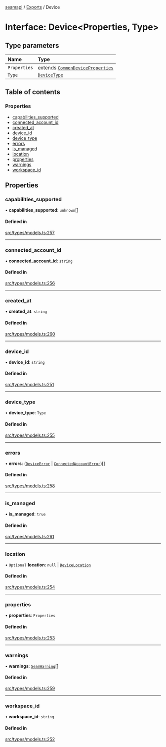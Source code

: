 [seamapi](../README.md) / [Exports](../modules.md) / Device

# Interface: Device<Properties, Type\>

## Type parameters

| Name | Type |
| :------ | :------ |
| `Properties` | extends [`CommonDeviceProperties`](../modules.md#commondeviceproperties) |
| `Type` | [`DeviceType`](../modules.md#devicetype) |

## Table of contents

### Properties

- [capabilities\_supported](Device.md#capabilities_supported)
- [connected\_account\_id](Device.md#connected_account_id)
- [created\_at](Device.md#created_at)
- [device\_id](Device.md#device_id)
- [device\_type](Device.md#device_type)
- [errors](Device.md#errors)
- [is\_managed](Device.md#is_managed)
- [location](Device.md#location)
- [properties](Device.md#properties)
- [warnings](Device.md#warnings)
- [workspace\_id](Device.md#workspace_id)

## Properties

### capabilities\_supported

• **capabilities\_supported**: `unknown`[]

#### Defined in

[src/types/models.ts:257](https://github.com/seamapi/javascript-legacy/blob/main/src/types/models.ts#L257)

___

### connected\_account\_id

• **connected\_account\_id**: `string`

#### Defined in

[src/types/models.ts:256](https://github.com/seamapi/javascript-legacy/blob/main/src/types/models.ts#L256)

___

### created\_at

• **created\_at**: `string`

#### Defined in

[src/types/models.ts:260](https://github.com/seamapi/javascript-legacy/blob/main/src/types/models.ts#L260)

___

### device\_id

• **device\_id**: `string`

#### Defined in

[src/types/models.ts:251](https://github.com/seamapi/javascript-legacy/blob/main/src/types/models.ts#L251)

___

### device\_type

• **device\_type**: `Type`

#### Defined in

[src/types/models.ts:255](https://github.com/seamapi/javascript-legacy/blob/main/src/types/models.ts#L255)

___

### errors

• **errors**: ([`DeviceError`](DeviceError.md) \| [`ConnectedAccountError`](ConnectedAccountError.md))[]

#### Defined in

[src/types/models.ts:258](https://github.com/seamapi/javascript-legacy/blob/main/src/types/models.ts#L258)

___

### is\_managed

• **is\_managed**: ``true``

#### Defined in

[src/types/models.ts:261](https://github.com/seamapi/javascript-legacy/blob/main/src/types/models.ts#L261)

___

### location

• `Optional` **location**: ``null`` \| [`DeviceLocation`](../modules.md#devicelocation)

#### Defined in

[src/types/models.ts:254](https://github.com/seamapi/javascript-legacy/blob/main/src/types/models.ts#L254)

___

### properties

• **properties**: `Properties`

#### Defined in

[src/types/models.ts:253](https://github.com/seamapi/javascript-legacy/blob/main/src/types/models.ts#L253)

___

### warnings

• **warnings**: [`SeamWarning`](SeamWarning.md)[]

#### Defined in

[src/types/models.ts:259](https://github.com/seamapi/javascript-legacy/blob/main/src/types/models.ts#L259)

___

### workspace\_id

• **workspace\_id**: `string`

#### Defined in

[src/types/models.ts:252](https://github.com/seamapi/javascript-legacy/blob/main/src/types/models.ts#L252)
